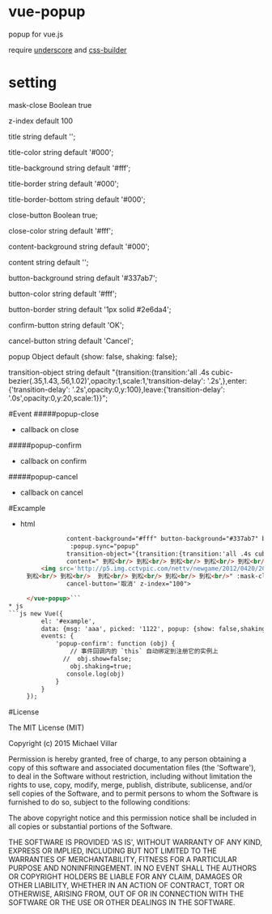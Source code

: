 # vue-popup
popup for vue.js

require [underscore](https://github.com/jashkenas/underscore) and [css-builder](https://github.com/johnnyGoo/css-builder)

# setting
mask-close Boolean true

z-index default 100

title string default '';

title-color string default '#000';

title-background string default '#fff';

title-border string default '#000';

title-border-bottom string default '#000';

close-button Boolean true;

close-color string default '#fff';

content-background string default '#000';

content string default '';

button-background string default '#337ab7';

button-color string default '#fff';

button-border string default '1px solid #2e6da4';

confirm-button string default 'OK';

cancel-button string default 'Cancel';

popup Object default  {show: false, shaking: false};

transition-object string default "{transition:{transition:'all .4s cubic-bezier(.35,1.43,.56,1.02)',opacity:1,scale:1,'transition-delay': '.2s',},enter:{'transition-delay': '.2s',opacity:0,y:100},leave:{'transition-delay': '.0s',opacity:0,y:20,scale:1}}";



#Event
#####popup-close
* callback on close

#####popup-confirm
* callback on confirm

#####popup-cancel
* callback on cancel


#Excample
* html
```html <vue-popup close-color="#000" title-color="#fff" title-background="#337ab7" title-border-bottom="1px solid #2e6da4"
                content-background="#fff" button-background="#337ab7" button-color="#fff" button-border="1px solid #2e6da4"
                 :popup.sync="popup"
                transition-object="{transition:{transition:'all .4s cubic-bezier(.35,1.43,.56,1.01)',opacity:1,scale:1,'transition-delay': '.2s',},enter:{'transition-delay': '.2s',opacity:0,y:100,scale:1},leave:{'transition-delay': '.0s',opacity:0,y:100,scale:1}}"
                content=" 到松<br/> 到松<br/> 到松<br/> 到松<br/> 到松<br/>
         <img src='http://p5.img.cctvpic.com/nettv/newgame/2012/0420/20120420115108971.jpg' style='width: 100%'>
     到松<br/> 到松<br/>  到松<br/> 到松<br/> 到松<br/> 到松<br/>" :mask-close=false :close-button=true confirm-button='确认'
                cancel-button='取消' z-index="100">

     </vue-popup>```
* js
```js new Vue({
         el: '#example',
         data: {msg: 'aaa', picked: '1122', popup: {show: false,shaking:false},popup2: {show: false,shaking:false}},
         events: {
             'popup-confirm': function (obj) {
                 // 事件回调内的 `this` 自动绑定到注册它的实例上
               //  obj.show=false;
                 obj.shaking=true;
                console.log(obj)
             }
         }
     });
```



#License

The MIT License (MIT)

Copyright (c) 2015 Michael Villar

Permission is hereby granted, free of charge, to any person obtaining a copy of this software and associated documentation files (the 'Software'), to deal in the Software without restriction, including without limitation the rights to use, copy, modify, merge, publish, distribute, sublicense, and/or sell copies of the Software, and to permit persons to whom the Software is furnished to do so, subject to the following conditions:

The above copyright notice and this permission notice shall be included in all copies or substantial portions of the Software.

THE SOFTWARE IS PROVIDED 'AS IS', WITHOUT WARRANTY OF ANY KIND, EXPRESS OR IMPLIED, INCLUDING BUT NOT LIMITED TO THE WARRANTIES OF MERCHANTABILITY, FITNESS FOR A PARTICULAR PURPOSE AND NONINFRINGEMENT. IN NO EVENT SHALL THE AUTHORS OR COPYRIGHT HOLDERS BE LIABLE FOR ANY CLAIM, DAMAGES OR OTHER LIABILITY, WHETHER IN AN ACTION OF CONTRACT, TORT OR OTHERWISE, ARISING FROM, OUT OF OR IN CONNECTION WITH THE SOFTWARE OR THE USE OR OTHER DEALINGS IN THE SOFTWARE.

